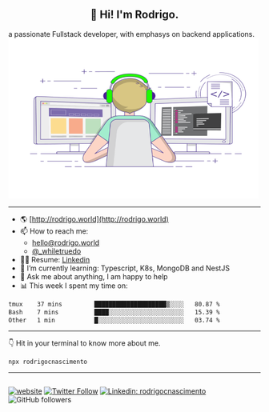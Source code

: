 <h2 align="center">👋 Hi! I'm Rodrigo.</h2>
a passionate Fullstack developer, with emphasys on backend applications.

<img alt="GIF" src="static/coding.gif" width="500" height="320" />

---

- 🌎 [http://rodrigo.world](http://rodrigo.world)
- 📫 How to reach me:
  - <a href="mailto:hello@rodrigo.world">hello@rodrigo.world</a>
  - [@\_whiletruedo](http://twitter.com/_whiletruedo)
- 👨‍💼 Resume: [Linkedin](https://www.linkedin.com/in/rodrigocesarnascimento)
- 🌱 I’m currently learning: Typescript, K8s, MongoDB and NestJS
- 💬 Ask me about anything, I am happy to help
- 📊 This week I spent my time on:
  <!--START_SECTION:waka-->
```text
tmux    37 mins         ████████████████████▒░░░░   80.87 % 
Bash    7 mins          ████░░░░░░░░░░░░░░░░░░░░░   15.39 % 
Other   1 min           █░░░░░░░░░░░░░░░░░░░░░░░░   03.74 % 
```
<!--END_SECTION:waka-->

---

👇 Hit in your terminal to know more about me.

```
npx rodrigocnascimento
```

---

<div style="float: right">

[![website](https://img.shields.io/badge/Website-46a2f1.svg?&style=flat-square&logo=Google-Chrome&logoColor=white&link=http://rodrigo.world/)](http://rodrigo.world/)
[![Twitter Follow](https://img.shields.io/twitter/follow/_whiletruedo?label=Follow)](https://twitter.com/intent/follow?screen_name=_whiletruedo)
[![Linkedin: rodrigocnascimento](https://img.shields.io/badge/-rodrigocnascimento-blue?style=flat-square&logo=Linkedin&logoColor=white&link=https://www.linkedin.com/in/rodrigocnascimento/)](https://www.linkedin.com/in/rodrigocnascimento/)
![GitHub followers](https://img.shields.io/github/followers/rodrigocnascimento?label=Follow&style=social)

</div>
  <!--
    **rodrigocnascimento/rodrigocnascimento** is a ✨ _special_ ✨ repository because its `README.md` (this file) appears on your GitHub profile.

Here are some ideas to get you started:

- 🔭 I’m currently working on ...
- 🌱 I’m currently learning ...
- 👯 I’m looking to collaborate on ...
- 🤔 I’m looking for help with ...
- 💬 Ask me about ...
- 📫 How to reach me: ...
- 😄 Pronouns: ...
- ⚡ Fun fact: ...
  -->
